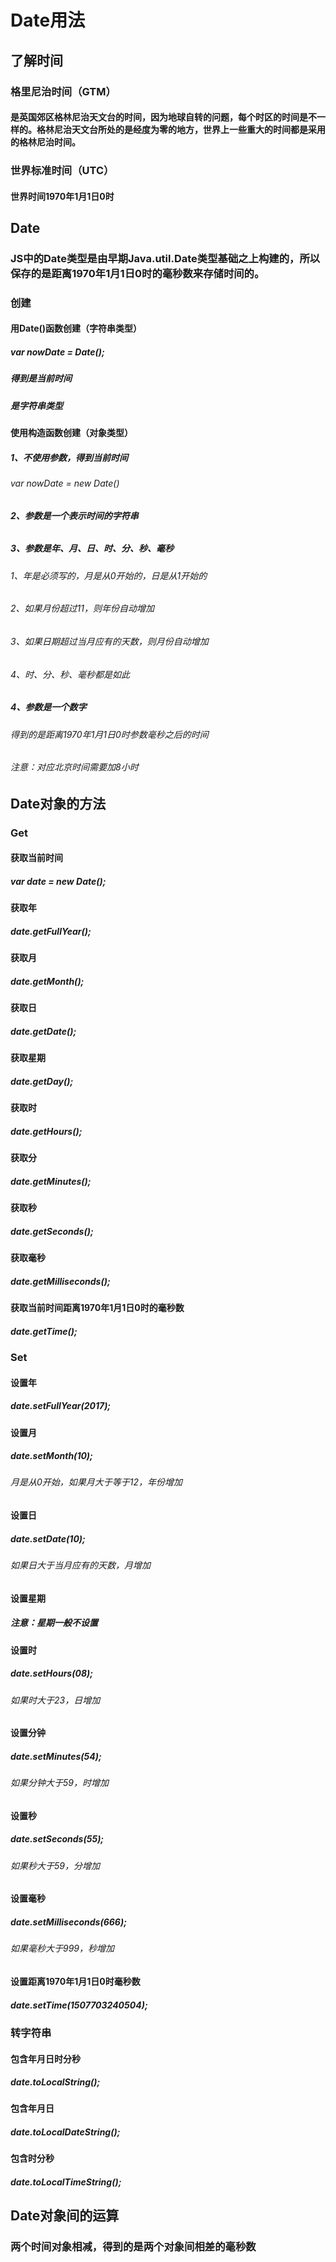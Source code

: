 # Date用法
## 了解时间
### 格里尼治时间（GTM）
#### 是英国郊区格林尼治天文台的时间，因为地球自转的问题，每个时区的时间是不一样的。格林尼治天文台所处的是经度为零的地方，世界上一些重大的时间都是采用的格林尼治时间。
### 世界标准时间（UTC）
#### 世界时间1970年1月1日0时
## Date
### JS中的Date类型是由早期Java.util.Date类型基础之上构建的，所以保存的是距离1970年1月1日0时的毫秒数来存储时间的。
### 创建
#### 用Date()函数创建（字符串类型）
##### var nowDate = Date();
##### 得到是当前时间
##### 是字符串类型
#### 使用构造函数创建（对象类型）
##### 1、不使用参数，得到当前时间
###### var nowDate = new Date()
###### 
##### 2、参数是一个表示时间的字符串
###### 
##### 3、参数是年、月、日、时、分、秒、毫秒
###### 1、年是必须写的，月是从0开始的，日是从1开始的
###### 2、如果月份超过11，则年份自动增加
###### 3、如果日期超过当月应有的天数，则月份自动增加
###### 4、时、分、秒、毫秒都是如此
##### 4、参数是一个数字
###### 得到的是距离1970年1月1日0时参数毫秒之后的时间
###### 注意：对应北京时间需要加8小时
##### 
##### 
#### 
## Date对象的方法
### Get
#### 获取当前时间
##### var date = new Date();
#### 获取年
##### date.getFullYear();
#### 获取月
##### date.getMonth();
#### 获取日
##### date.getDate();
#### 获取星期
##### date.getDay();
#### 获取时
##### date.getHours();
#### 获取分
##### date.getMinutes();
#### 获取秒
##### date.getSeconds();
#### 获取毫秒
##### date.getMilliseconds();
#### 获取当前时间距离1970年1月1日0时的毫秒数
##### date.getTime();
### Set
#### 设置年
##### date.setFullYear(2017);
#### 设置月
##### date.setMonth(10);
###### 月是从0开始，如果月大于等于12，年份增加
#### 设置日
##### date.setDate(10);
###### 如果日大于当月应有的天数，月增加
#### 设置星期
##### 注意：星期一般不设置
#### 设置时
##### date.setHours(08);
###### 如果时大于23，日增加
#### 设置分钟
##### date.setMinutes(54);
###### 如果分钟大于59，时增加
#### 设置秒
##### date.setSeconds(55);
###### 如果秒大于59，分增加
#### 设置毫秒
##### date.setMilliseconds(666);
###### 如果毫秒大于999，秒增加
#### 设置距离1970年1月1日0时毫秒数
##### date.setTime(1507703240504);
### 转字符串
#### 包含年月日时分秒
##### date.toLocalString();
#### 包含年月日
##### date.toLocalDateString();
#### 包含时分秒
##### date.toLocalTimeString();
## Date对象间的运算
### 两个时间对象相减，得到的是两个对象间相差的毫秒数
